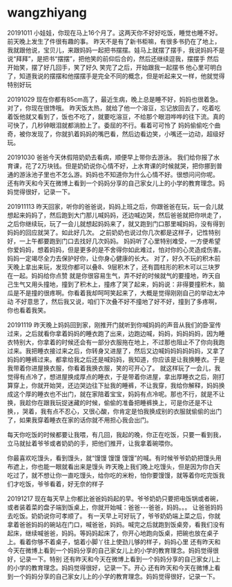 # wangzhiyang
20191011
小娃娃，你现在马上16个月了。这两天你不好好吃饭，睡觉也睡不好。
前天晚上发生了件很有趣的事。
昨天不是有了新书柜嘛，有很多书扔在了地上，我就跟他说，宝贝儿，来跟妈妈一起把书摆摆。娃马上就摆了摆手，我说妈妈不是说“拜拜”，是把书“摆摆”，把他笑的前仰后合的，然后还继续逗我，摆摆手 然后开始笑，摆了好几回手，笑了好久
笑完了之后，开始跟我一起摆书
他心里可明白了，知道我说的摆摆和他摆摆手是完全不同的概念，但是听起来又一样，他就觉得特别好玩


20191029
现在你都有85cm高了，最近生病，晚上总是睡不好，妈妈也很着急。
对了，你现在很馋哦。
昨天饭太热，就给了他一个溶豆，忘记放回去了，吃着吃着饭他就又看到了，饭也不吃了，就要吃溶豆，不给那个眼泪哗哗的往下流。真的可快了，几秒钟眼泪就都淌脸上了。委屈的不行。看着可可怜了
妈妈偷偷吃个曲奇，被你发现了，你就扒着妈妈的嘴巴看，然后边看边笑，小嘴还一边动，超级好玩。

20191030
爸爸今天休假陪奶奶去看病，顺便早上带你去游泳。
我们给你报了水育课，花了2万块钱。但是奶奶说你心情不好，上水育课的时候就哭，把你挪到普通的游泳池子里也不怎么游。妈妈也不知道你为什么心情不好。很想问问你呢。
还有昨天和今天在微博上看到一个妈妈分享的自己家女儿上的小学的教育理念。妈妈觉得很好，记录一下。

201911113
昨天回家，听你的爸爸说，妈妈上班之后，你跟爸爸在玩，玩一会儿就想起来妈妈了，然后跑到大门那儿喊妈妈，还边喊边哭，然后爸爸就把你哄走了，之后你继续玩，玩了一会儿就想起妈妈来了，就又跑到门口那里喊妈妈，没有得到妈妈的回应就哭了。如此好几次。
之前奶奶也说过你几次都是这样子，记性特别好，一上午都要跑到门口去找好几次妈妈。
妈妈听了心里特别难受，一方便希望你爱妈妈，想着妈妈，但是更多的是不舍得你如此难过，怕对你的心灵造成伤害。
妈妈一定竭尽全力去保护好你，让你身心健康的长大。
对了，好久不玩的积木前天晚上拿出来玩，发现你都可以叠8、9层积木了，还有圆柱形的积木可以三块罗在一起。妈妈给你点赞
就是你很容易生气，弄不好的时候就气的要撞地，昨天自己生气又用头撞地，撞到了积木上，撞疼了哭了起来，妈妈说：非得要撞积木，脑瓜是不是撞的很疼啊。你看着我却呵呵笑起来了，大概是觉得刚刚自己的举动太冲动 不好意思了，然后我又说，咱们下次叠不好不撞地了好不好，撞到了多疼啊，你也看着我笑。


20191119
昨天晚上妈妈回到家，刚推开门就听到你喊妈妈的声音从我们的卧室传过来，之后就看你拿着妈妈的睡衣跑了出来，边跑边喊，妈妈，妈妈妈妈，因为睡衣特别大，你拿着的时候还会有一部分衣服拖在地上，不过那也阻止不了你向我跑过来。我把睡衣接过来之后，你转身又进屋了，然后又边喊妈妈妈妈妈妈，又拿了妈妈的睡裤过来。都拿给我之后还是喊妈妈，我知道，你应该是让我换睡衣。于是我带着你进屋换衣服，你看着我换衣服，笑的可开心了。
就这样玩了一会儿，我觉得有点冷了，想进屋换成厚点的睡衣，于是带着你进屋，拿出厚睡衣之后，刚打算穿上，你就开始哭，还边哭边往下扯我的睡裤，不让我穿，我给你解释，妈妈换成这个厚的睡衣也不出门，就在家陪着宝宝，妈妈有点冷呢。那也不行，就是不让换，我趁你在跟我玩捉迷藏的时候，偷偷的准备把睡裤换上，可是你还是不让换，，哭着，我有点不忍心，又很心酸，你肯定是怕我换成别的衣服就偷偷的出门了，如果我穿着睡衣在家的话你就不用担心我会出门。

每天你吃饭的时候都要让我喂，有几回，我起的晚，你正在吃饭，只要一看到我，立马就扯着爷爷或者奶奶的手，把他们推开，让我拿着碗喂你。

你最喜欢吃馒头，看到馒头，就“馒馒 馒馒 馒馒”的喊。有时候爷爷奶奶把馒头用布遮上，你也能一眼就看出来是馒头
昨天晚上我们晚上吃馒头，但是因为你白天吃过了，就不想让你一直吃馒头，给你吃的米粉，怕你要馒馒，就等着你吃完饭我们才吃饭，爷爷看着，好无奈的样子


20191217
现在每天早上你都比爸爸妈妈起的早。爷爷奶奶只要把电饭锅或者碗，或者装着菜的盘子端到饭桌上，你就开始喊：爸爸---爸爸，妈妈。。。
让爸爸妈妈去吃饭。奶奶说你可孝顺了。
有一天早上可好玩了，爷爷奶奶端上菜之后，你就拿着爸爸妈妈的碗站在门口，喊爸爸，妈妈。喊完之后就跑到饭桌旁，看我们没有起床，继续喊爸爸，妈妈。等妈妈起床了，你开心地跑向饭桌，把碗也放在桌子上。看着你够不着桌子，惦着小脚丫往上使劲儿够的样子，妈妈心里
还有昨天和今天在微博上看到一个妈妈分享的自己家女儿上的小学的教育理念。妈妈觉得很好，记录一下。特别
还有昨天和今天在微博上看到一个妈妈分享的自己家女儿上的小学的教育理念。妈妈觉得很好，记录一下。开心
还有昨天和今天在微博上看到一个妈妈分享的自己家女儿上的小学的教育理念。妈妈觉得很好，记录一下。
